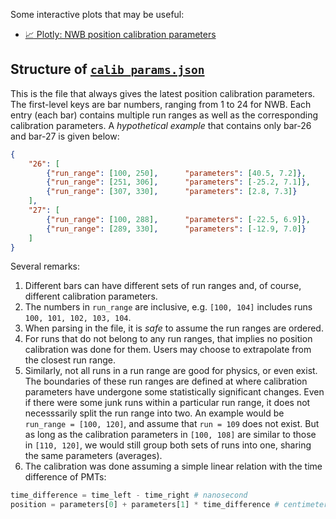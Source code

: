 Some interactive plots that may be useful:
- [:chart_with_upwards_trend: Plotly: NWB position calibration parameters](https://groups.nscl.msu.edu/hira/fanurs/progress/20211014.html)

## Structure of [`calib_params.json`](https://github.com/Fanurs/data-analysis-e15190-e14030/blob/main/database/neutron_wall/position_calibration/calib_params.json)
This is the file that always gives the latest position calibration parameters. The first-level keys are bar numbers, ranging from 1 to 24 for NWB. Each entry (each bar) contains multiple run ranges as well as the corresponding calibration parameters. A _hypothetical example_ that contains only bar-26 and bar-27 is given below:
```json
{
    "26": [
        {"run_range": [100, 250],      "parameters": [40.5, 7.2]},
        {"run_range": [251, 306],      "parameters": [-25.2, 7.1]},
        {"run_range": [307, 330],      "parameters": [2.8, 7.3]}
    ],
    "27": [
        {"run_range": [100, 288],      "parameters": [-22.5, 6.9]},
        {"run_range": [289, 330],      "parameters": [-12.9, 7.0]}
    ]
}
```
Several remarks:
1. Different bars can have different sets of run ranges and, of course, different calibration parameters.
2. The numbers in `run_range` are inclusive, e.g. `[100, 104]` includes runs `100, 101, 102, 103, 104`.
3. When parsing in the file, it is _safe_ to assume the run ranges are ordered.
4. For runs that do not belong to any run ranges, that implies no position calibration was done for them. Users may choose to extrapolate from the closest run range.
5. Similarly, not all runs in a run range are good for physics, or even exist. The boundaries of these run ranges are defined at where calibration parameters have undergone some statistically significant changes. Even if there were some junk runs within a particular run range, it does not necesssarily split the run range into two. An example would be `run_range = [100, 120]`, and assume that `run = 109` does not exist. But as long as the calibration parameters in `[100, 108]` are similar to those in `[110, 120]`, we would still group both sets of runs into one, sharing the same parameters (averages).
6. The calibration was done assuming a simple linear relation with the time difference of PMTs:
```python
time_difference = time_left - time_right # nanosecond
position = parameters[0] + parameters[1] * time_difference # centimeter
```
